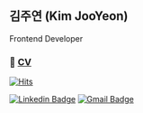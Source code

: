김주연 (Kim JooYeon)
-----
Frontend Developer
### 💁 [CV](https://violet-lilac.notion.site/About-JooYeon-626ec33cff514f988350b42da692372a)
[![Hits](https://hits.seeyoufarm.com/api/count/incr/badge.svg?url=https%3A%2F%2Fgithub.com%2Fjysaa5)](https://hits.seeyoufarm.com)

<!-- [![Notion Badge](http://img.shields.io/badge/-Tech%20blog-black?style=flat-square&logo=notion&link=https://violet-lilac.notion.site/Study-Room-64d12a44e7d9474dbb9636aaa86aeb83)](https://violet-lilac.notion.site/Study-Room-64d12a44e7d9474dbb9636aaa86aeb83)
[![Tech Blog Badge](http://img.shields.io/badge/-Tech%20blog-black?style=flat-square&logo=github&link=https://blog.naver.com/jysaa5)](https://blog.naver.com/jysaa5)  -->
[![Linkedin Badge](https://img.shields.io/badge/-LinkedIn-blue?style=flat-square&logo=Linkedin&logoColor=white&link=https://www.linkedin.com/in/jooyeon-kim-7ab53618b/)](https://www.linkedin.com/in/jooyeon-kim-7ab53618b/) 
[![Gmail Badge](https://img.shields.io/badge/-Gmail-d14836?style=flat-square&logo=Gmail&logoColor=white&link=mailto:jysaa5@gmail.com)](mailto:jysaa5@gmail.com)
<!-- [![Facebook Badge](https://img.shields.io/badge/-Facebook-1877f2?style=flat-square&logo=facebook&logoColor=white&link=https://www.facebook.com/jysaa5)](https://www.facebook.com/jysaa5)  -->
<br>

<!-- [![Top Langs](https://github-readme-stats.vercel.app/api/top-langs/?username=jysaa5&layout=compact)](https://github.com/anuraghazra/github-readme-stats) -->


<!--[![Anurag's github stats](https://github-readme-stats.vercel.app/api?username=jysaa5&theme=shades-of-purple&show_icons=true)](https://github.com/anuraghazra/github-readme-stats)-->

<br>

<!--[![solved.ac tier](http://mazassumnida.wtf/api/generate_badge?boj=jysaa5)](https://solved.ac/jysaa5)-->


  





<!--
**jysaa5/jysaa5** is a ✨ _special_ ✨ repository because its `README.md` (this file) appears on your GitHub profile.

Here are some ideas to get you started:

- 🔭 I’m currently working on ...
- 🌱 I’m currently learning ...
- 👯 I’m looking to collaborate on ...
- 🤔 I’m looking for help with ...
- 💬 Ask me about ...
- 📫 How to reach me: ...
- 😄 Pronouns: ...
- ⚡ Fun fact: ...
-->
